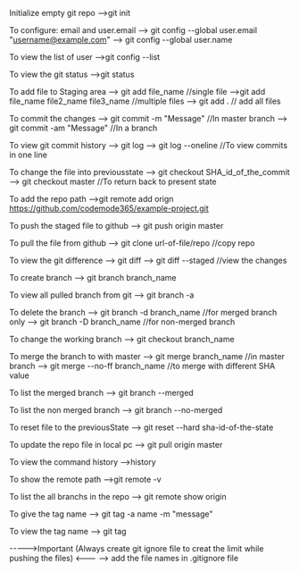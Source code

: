 Initialize empty git repo
-->git init

To configure: email and user.email 
--> git config --global user.email "username@example.com"
--> git config --global user.name

To view the list of user
-->git config --list

To view the git status
-->git status

To add file to Staging area
--> git add file_name        			  //single file
-->git add file_name file2_name file3_name       //multiple files
--> git add .  					// add all files

To commit the changes
--> git commit -m "Message"		//In master branch
--> git commit -am "Message"  		//In a branch

To view git commit history
--> git log
--> git log --oneline 			//To view commits in one line

To change the file into previousstate
--> git checkout SHA_id_of_the_commit
--> git checkout master 		//To return back to present state

To add the repo path
-->git remote add orign https://github.com/codemode365/example-project.git

To push the staged file to github
--> git push origin master

To pull the file from github
--> git clone url-of-file/repo  //copy repo

To view the git difference
--> git diff
--> git diff --staged 		//view the changes

To create branch
--> git branch branch_name

To view all pulled branch from git
--> git branch -a

To delete the branch
--> git branch -d branch_name	//for merged branch only
--> git branch -D branch_name 	//for non-merged branch

To change the working branch
--> git checkout branch_name

To merge the branch to with master
--> git merge branch_name  		//in master branch
--> git merge --no-ff branch_name 	//to merge with different SHA value

To list the merged branch
--> git branch --merged

To list the non merged branch
--> git branch --no-merged

To reset file to the previousState
--> git reset --hard sha-id-of-the-state

To update the repo file in local pc
--> git pull origin master

To view the command history
-->history

To show the remote path
-->git remote -v

To list the all branchs in the repo
--> git remote show origin

To give the tag name
--> git tag -a name -m "message"

To view the tag name
--> git tag



----->Important (Always create git ignore file to creat the limit while pushing the files) <---
--> add the file names in .gitignore file






